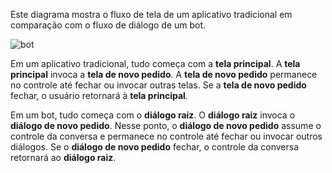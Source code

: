 Este diagrama mostra o fluxo de tela de um aplicativo tradicional em comparação com o fluxo de diálogo de um bot. 

![bot](~/media/designing-bots/core/dialogs-screens.png)

Em um aplicativo tradicional, tudo começa com a **tela principal**.
A **tela principal** invoca a **tela de novo pedido**.
A **tela de novo pedido** permanece no controle até fechar ou invocar outras telas. Se a **tela de novo pedido** fechar, o usuário retornará à **tela principal**.

Em um bot, tudo começa com o **diálogo raiz**. O **diálogo raiz** invoca o **diálogo de novo pedido**. Nesse ponto, o **diálogo de novo pedido** assume o controle da conversa e permanece no controle até fechar ou invocar outros diálogos. Se o **diálogo de novo pedido** fechar, o controle da conversa retornará ao **diálogo raiz**.